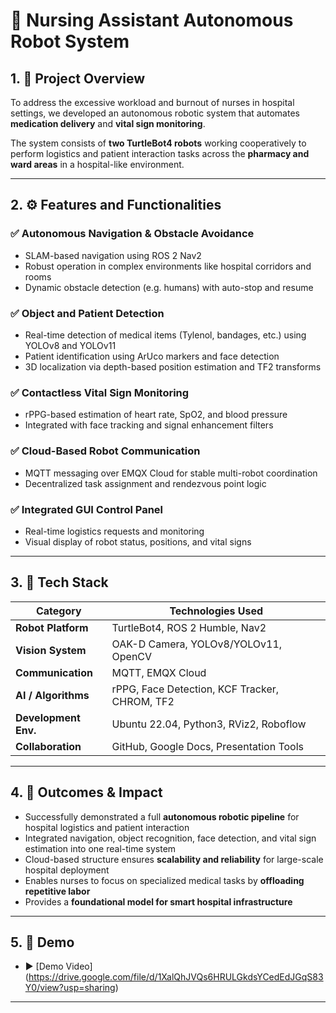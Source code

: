 # 🏥 Nursing Assistant Autonomous Robot System  

## 1. 📌 Project Overview

To address the excessive workload and burnout of nurses in hospital settings, we developed an autonomous robotic system that automates **medication delivery** and **vital sign monitoring**.

The system consists of **two TurtleBot4 robots** working cooperatively to perform logistics and patient interaction tasks across the **pharmacy and ward areas** in a hospital-like environment.

---

## 2. ⚙️ Features and Functionalities

### ✅ Autonomous Navigation & Obstacle Avoidance
- SLAM-based navigation using ROS 2 Nav2
- Robust operation in complex environments like hospital corridors and rooms
- Dynamic obstacle detection (e.g. humans) with auto-stop and resume

### ✅ Object and Patient Detection
- Real-time detection of medical items (Tylenol, bandages, etc.) using YOLOv8 and YOLOv11
- Patient identification using ArUco markers and face detection
- 3D localization via depth-based position estimation and TF2 transforms

### ✅ Contactless Vital Sign Monitoring
- rPPG-based estimation of heart rate, SpO2, and blood pressure
- Integrated with face tracking and signal enhancement filters

### ✅ Cloud-Based Robot Communication
- MQTT messaging over EMQX Cloud for stable multi-robot coordination
- Decentralized task assignment and rendezvous point logic

### ✅ Integrated GUI Control Panel
- Real-time logistics requests and monitoring
- Visual display of robot status, positions, and vital signs

---

## 3. 🧠 Tech Stack

| Category        | Technologies Used |
|----------------|-------------------|
| **Robot Platform** | TurtleBot4, ROS 2 Humble, Nav2 |
| **Vision System**  | OAK-D Camera, YOLOv8/YOLOv11, OpenCV |
| **Communication**  | MQTT, EMQX Cloud |
| **AI / Algorithms**| rPPG, Face Detection, KCF Tracker, CHROM, TF2 |
| **Development Env.** | Ubuntu 22.04, Python3, RViz2, Roboflow |
| **Collaboration** | GitHub, Google Docs, Presentation Tools |

---

## 4. 🌟 Outcomes & Impact

- Successfully demonstrated a full **autonomous robotic pipeline** for hospital logistics and patient interaction
- Integrated navigation, object recognition, face detection, and vital sign estimation into one real-time system
- Cloud-based structure ensures **scalability and reliability** for large-scale hospital deployment
- Enables nurses to focus on specialized medical tasks by **offloading repetitive labor**
- Provides a **foundational model for smart hospital infrastructure**

---

## 5. 🎥 Demo

- ▶️ [Demo Video] (https://drive.google.com/file/d/1XalQhJVQs6HRULGkdsYCedEdJGqS83Y0/view?usp=sharing)

---



